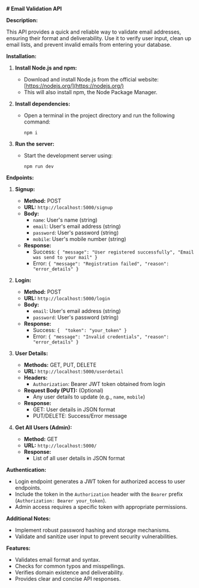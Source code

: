  **# Email Validation API**

**Description:**

This API provides a quick and reliable way to validate email addresses, ensuring their format and deliverability. Use it to verify user input, clean up email lists, and prevent invalid emails from entering your database.

**Installation:**

1. **Install Node.js and npm:**
   - Download and install Node.js from the official website: [https://nodejs.org/](https://nodejs.org/)
   - This will also install npm, the Node Package Manager.

2. **Install dependencies:**
   - Open a terminal in the project directory and run the following command:

     ```
     npm i
     ```

3. **Run the server:**
   - Start the development server using:

     ```
     npm run dev
     ```


**Endpoints:**

1. **Signup:**
    - **Method:** POST
    - **URL:** `http://localhost:5000/signup`
    - **Body:**
        - `name`: User's name (string)
        - `email`: User's email address (string)
        - `password`: User's password (string)
        - `mobile`: User's mobile number (string)
    - **Response:**
        - Success: `{ "message": "User registered successfully", "Email was send to your mail" }`
        - Error: `{ "message": "Registration failed", "reason": "error_details" }`

2. **Login:**
    - **Method:** POST
    - **URL:** `http://localhost:5000/login`
    - **Body:**
        - `email`: User's email address (string)
        - `password`: User's password (string)
    - **Response:**
        - Success: `{  "token": "your_token" }`
        - Error: `{ "message": "Invalid credentials", "reason": "error_details" }`

3. **User Details:**
    - **Methods:** GET, PUT, DELETE
    - **URL:** `http://localhost:5000/userdetail`
    - **Headers:**
        - `Authorization`: Bearer JWT token obtained from login
    - **Request Body (PUT):** (Optional)
        - Any user details to update (e.g., `name`, `mobile`)
    - **Response:**
        - GET: User details in JSON format
        - PUT/DELETE: Success/Error message

4. **Get All Users (Admin):**
    - **Method:** GET
    - **URL:** `http://localhost:5000/`
    - **Response:**
        - List of all user details in JSON format

**Authentication:**

- Login endpoint generates a JWT token for authorized access to user endpoints.
- Include the token in the `Authorization` header with the `Bearer` prefix (`Authorization: Bearer your_token`).
- Admin access requires a specific token with appropriate permissions.

**Additional Notes:**

- Implement robust password hashing and storage mechanisms.
- Validate and sanitize user input to prevent security vulnerabilities.


**Features:**

- Validates email format and syntax.
- Checks for common typos and misspellings.
- Verifies domain existence and deliverability.
- Provides clear and concise API responses.

